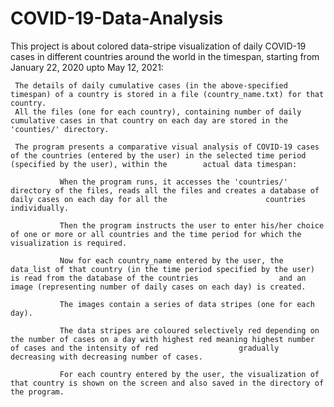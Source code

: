 # COVID-19-Data-Analysis
This project is about colored data-stripe visualization of daily COVID-19 cases in different countries around the world in the timespan, starting from January 22, 2020 upto May 12, 2021: 

     The details of daily cumulative cases (in the above-specified timespan) of a country is stored in a file (country_name.txt) for that country. 
     All the files (one for each country), containing number of daily cumulative cases in that country on each day are stored in the 'counties/' directory.

     The program presents a comparative visual analysis of COVID-19 cases of the countries (entered by the user) in the selected time period (specified by the user), within the        actual data timespan:
     
               When the program runs, it accesses the 'countries/' directory of the files, reads all the files and creates a database of daily cases on each day for all the                      countries individually.
               
               Then the program instructs the user to enter his/her choice of one or more or all countries and the time period for which the visualization is required.
               
               Now for each country_name entered by the user, the data_list of that country (in the time period specified by the user) is read from the database of the countries                  and an image (representing number of daily cases on each day) is created.
               
               The images contain a series of data stripes (one for each day).

               The data stripes are coloured selectively red depending on the number of cases on a day with highest red meaning highest number of cases and the intensity of red                  gradually decreasing with decreasing number of cases.
               
               For each country entered by the user, the visualization of that country is shown on the screen and also saved in the directory of the program.
               
          
